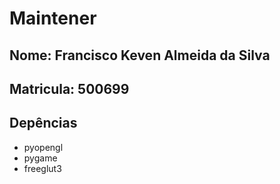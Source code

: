 # Maintener
## Nome: Francisco Keven Almeida da Silva
## Matricula: 500699

## Depências
* pyopengl
* pygame
* freeglut3